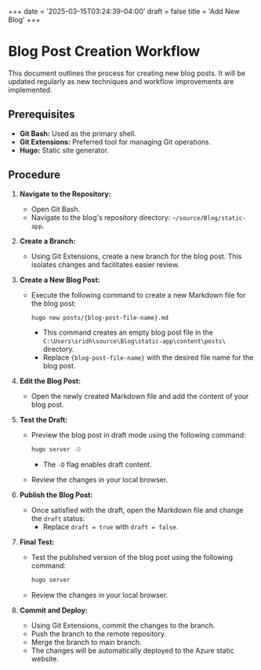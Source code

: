 +++
date = '2025-03-15T03:24:39-04:00'
draft = false
title = 'Add New Blog'
+++

# Blog Post Creation Workflow

This document outlines the process for creating new blog posts. It will be updated regularly as new techniques and workflow improvements are implemented.

## Prerequisites

* **Git Bash:** Used as the primary shell.
* **Git Extensions:** Preferred tool for managing Git operations.
* **Hugo:** Static site generator.

## Procedure

1. **Navigate to the Repository:**
   
   * Open Git Bash.
   * Navigate to the blog's repository directory: `~/source/Blog/static-app`.

2. **Create a Branch:**
   
   * Using Git Extensions, create a new branch for the blog post. This isolates changes and facilitates easier review.

3. **Create a New Blog Post:**
   
   * Execute the following command to create a new Markdown file for the blog post:
     
     ```bash
     hugo new posts/{blog-post-file-name}.md
     ```
     
     * This command creates an empty blog post file in the `C:\Users\sridh\source\Blog\static-app\content\posts\` directory.
     * Replace `{blog-post-file-name}` with the desired file name for the blog post.

4. **Edit the Blog Post:**
   
   * Open the newly created Markdown file and add the content of your blog post.

5. **Test the Draft:**
   
   * Preview the blog post in draft mode using the following command:
     
     ```bash
     hugo server -D
     ```
     
     * The `-D` flag enables draft content.
   
   * Review the changes in your local browser.

6. **Publish the Blog Post:**
   
   * Once satisfied with the draft, open the Markdown file and change the `draft` status:
     * Replace `draft = true` with `draft = false`.

7. **Final Test:**
   
   * Test the published version of the blog post using the following command:
     
     ```bash
     hugo server
     ```
   
   * Review the changes in your local browser.

8. **Commit and Deploy:**
   
   * Using Git Extensions, commit the changes to the branch.
   * Push the branch to the remote repository.
   * Merge the branch to main branch.
   * The changes will be automatically deployed to the Azure static website.

